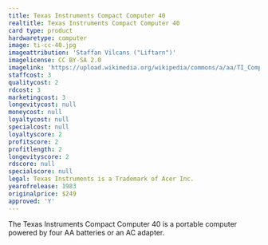 ```yaml
---
title: Texas Instruments Compact Computer 40
realtitle: Texas Instruments Compact Computer 40
card type: product
hardwaretype: computer
image: ti-cc-40.jpg
imageattribution: 'Staffan Vilcans ("Liftarn")'
imagelicense: CC BY-SA 2.0
imagelink: 'https://upload.wikimedia.org/wikipedia/commons/a/aa/TI_Compact_Computer_40_White_Background.jpg'
staffcost: 3
qualitycost: 2
rdcost: 3
marketingcost: 3
longevitycost: null
moneycost: null
loyaltycost: null
specialcost: null
loyaltyscore: 2
profitscore: 2
profitlength: 2
longevityscore: 2
rdscore: null
specialscore: null
legal: Texas Instruments is a Trademark of Acer Inc.
yearofrelease: 1983
originalprice: $249
approved: 'Y'
---
```


The Texas Instruments Compact Computer 40 is a portable computer powered by four AA batteries or an AC adapter.
